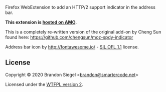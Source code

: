 Firefox WebExtension to add an HTTP/2 support indicator in the address bar.

**This extension is [hosted on AMO](https://addons.mozilla.org/en-US/firefox/addon/http2-indicator/).**

This is a completely re-written version of the original add-on by Cheng Sun found here: https://github.com/chengsun/moz-spdy-indicator

Address bar icon by http://fontawesome.io/ - [SIL OFL 1.1](http://scripts.sil.org/OFL) license.

## License

Copyright &copy; 2020 Brandon Siegel &lt;brandon@smartercode.net&gt;

Licensed under the [WTFPL version 2](http://www.wtfpl.net/txt/copying/).
